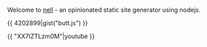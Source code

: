 <!--
layout: post
title: Welcome To nell
date: 2012-12-25 15:15
comments: true
categories: nodejs, nell
published: true
-->

Welcome to [nell](http://github.com/tanepiper/nell) - an opinionated static site generator using nodejs.

{{ 4202899|gist("butt.js") }}

{{ "XX7IZTLzm0M"|youtube }}